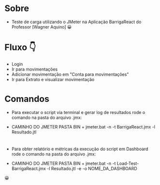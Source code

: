 # Sobre
- Teste de carga utilizando o JMeter na Aplicação BarrigaReact do Professor [Wagner Aquino] 😀

# Fluxo 👇
- Login
- Ir para movimentações
- Adicionar movimentação em "Conta para movimentações"
- Ir para Extrato e visualizar movimentação

# Comandos
- Para executar o script via terminal e gerar log de resultados rode o comando na pasta do arquivo .jmx:

- CAMINHO DO JMETER PASTA BIN + jmeter.bat -n -t BarrigaReact.jmx -l Resultado.jtl

#
- Para obter relatório e métricas da execução do script em Dashboard rode o comando na pasta do arquivo .jmx:

- CAMINHO DO JMETER PASTA BIN + jmeter.bat -n -t Load-Test-BarrigaReact.jmx -l Resultado.jtl -e -o NOME_DA_DASHBOARD

😀
